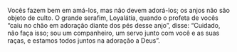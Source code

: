 ﻿Vocês fazem bem em amá-los, mas não devem adorá-los; os anjos não são objeto de culto. O grande serafim, Loyalátia, quando o profeta de vocês “caiu no chão em adoração diante dos pés desse anjo”, disse: “Cuidado, não faça isso; sou um companheiro, um servo junto com você e as suas raças, e estamos todos juntos na adoração a Deus”.